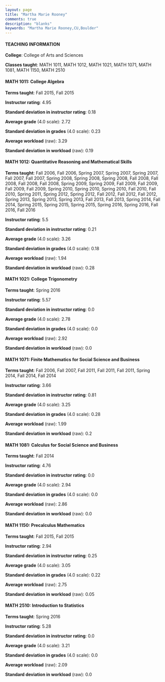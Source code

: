 ```yaml
---
layout: page
title: "Martha Marie Rooney" 
comments: true
description: "blanks"
keywords: "Martha Marie Rooney,CU,Boulder"
---
```

<head>
<script src="https://ajax.googleapis.com/ajax/libs/jquery/2.1.3/jquery.min.js"></script>
<script src="https://dl.dropboxusercontent.com/s/pc42nxpaw1ea4o9/highcharts.js?dl=0"></script>
<!-- <script src="../assets/js/highcharts.js"></script> -->
<style type="text/css">@font-face {
	font-family: "Bebas Neue";
	src: url(https://www.filehosting.org/file/details/544349/BebasNeue Regular.otf) format("opentype");
	}
	h1.Bebas { 
		font-family: "Bebas Neue", Verdana, Tahoma;
	}
</style>
</head>
	   
#### TEACHING INFORMATION

**College**: College of Arts and Sciences

**Classes taught**: MATH 1011, MATH 1012, MATH 1021, MATH 1071, MATH 1081, MATH 1150, MATH 2510

#### MATH 1011: College Algebra

**Terms taught**: Fall 2015, Fall 2015

**Instructor rating**: 4.95

**Standard deviation in instructor rating**: 0.18

**Average grade** (4.0 scale): 2.72

**Standard deviation in grades** (4.0 scale): 0.23

**Average workload** (raw): 3.29

**Standard deviation in workload** (raw): 0.19

#### MATH 1012: Quantitative Reasoning and Mathematical Skills

**Terms taught**: Fall 2006, Fall 2006, Spring 2007, Spring 2007, Spring 2007, Fall 2007, Fall 2007, Spring 2008, Spring 2008, Spring 2008, Fall 2008, Fall 2008, Fall 2008, Fall 2008, Spring 2009, Spring 2009, Fall 2009, Fall 2009, Fall 2009, Fall 2009, Spring 2010, Spring 2010, Spring 2010, Fall 2010, Fall 2010, Spring 2011, Spring 2012, Spring 2012, Fall 2012, Fall 2012, Fall 2012, Spring 2013, Spring 2013, Spring 2013, Fall 2013, Fall 2013, Spring 2014, Fall 2014, Spring 2015, Spring 2015, Spring 2015, Spring 2016, Spring 2016, Fall 2016, Fall 2016

**Instructor rating**: 5.5

**Standard deviation in instructor rating**: 0.21

**Average grade** (4.0 scale): 3.26

**Standard deviation in grades** (4.0 scale): 0.18

**Average workload** (raw): 1.94

**Standard deviation in workload** (raw): 0.28

#### MATH 1021: College Trigonometry

**Terms taught**: Spring 2016

**Instructor rating**: 5.57

**Standard deviation in instructor rating**: 0.0

**Average grade** (4.0 scale): 2.78

**Standard deviation in grades** (4.0 scale): 0.0

**Average workload** (raw): 2.92

**Standard deviation in workload** (raw): 0.0

#### MATH 1071: Finite Mathematics for Social Science and Business

**Terms taught**: Fall 2006, Fall 2007, Fall 2011, Fall 2011, Fall 2011, Spring 2014, Fall 2014, Fall 2014

**Instructor rating**: 3.66

**Standard deviation in instructor rating**: 0.81

**Average grade** (4.0 scale): 3.25

**Standard deviation in grades** (4.0 scale): 0.28

**Average workload** (raw): 1.99

**Standard deviation in workload** (raw): 0.2

#### MATH 1081: Calculus for Social Science and Business

**Terms taught**: Fall 2014

**Instructor rating**: 4.76

**Standard deviation in instructor rating**: 0.0

**Average grade** (4.0 scale): 2.94

**Standard deviation in grades** (4.0 scale): 0.0

**Average workload** (raw): 2.86

**Standard deviation in workload** (raw): 0.0

#### MATH 1150: Precalculus Mathematics

**Terms taught**: Fall 2015, Fall 2015

**Instructor rating**: 2.94

**Standard deviation in instructor rating**: 0.25

**Average grade** (4.0 scale): 3.05

**Standard deviation in grades** (4.0 scale): 0.22

**Average workload** (raw): 2.75

**Standard deviation in workload** (raw): 0.05

#### MATH 2510: Introduction to Statistics

**Terms taught**: Spring 2016

**Instructor rating**: 5.28

**Standard deviation in instructor rating**: 0.0

**Average grade** (4.0 scale): 3.21

**Standard deviation in grades** (4.0 scale): 0.0

**Average workload** (raw): 2.09

**Standard deviation in workload** (raw): 0.0

